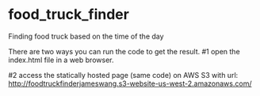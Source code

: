 # food_truck_finder
Finding food truck based on the time of the day

There are two ways you can run the code to get the result.
#1 open the index.html file in a web browser.

#2 access the statically hosted page (same code) on AWS S3 with url: http://foodtruckfinderjameswang.s3-website-us-west-2.amazonaws.com/
